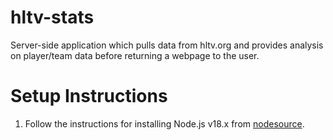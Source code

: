 # hltv-stats
Server-side application which pulls data from hltv.org and provides analysis on player/team data before returning a webpage to the user.

# Setup Instructions
1. Follow the instructions for installing Node.js v18.x from [nodesource](https://github.com/nodesource/distributions).
